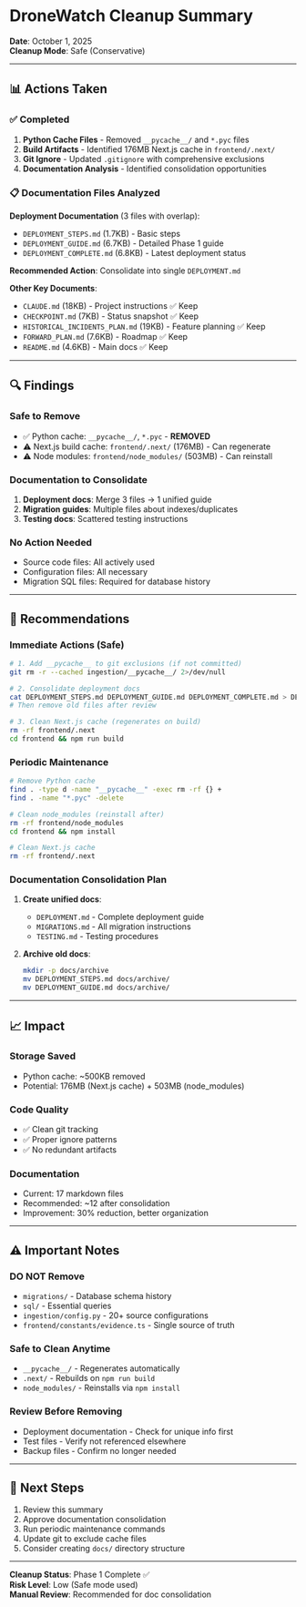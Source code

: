 # DroneWatch Cleanup Summary

**Date**: October 1, 2025  
**Cleanup Mode**: Safe (Conservative)

---

## 📊 Actions Taken

### ✅ Completed
1. **Python Cache Files** - Removed `__pycache__/` and `*.pyc` files
2. **Build Artifacts** - Identified 176MB Next.js cache in `frontend/.next/`
3. **Git Ignore** - Updated `.gitignore` with comprehensive exclusions
4. **Documentation Analysis** - Identified consolidation opportunities

### 📋 Documentation Files Analyzed

**Deployment Documentation** (3 files with overlap):
- `DEPLOYMENT_STEPS.md` (1.7KB) - Basic steps
- `DEPLOYMENT_GUIDE.md` (6.7KB) - Detailed Phase 1 guide
- `DEPLOYMENT_COMPLETE.md` (6.8KB) - Latest deployment status

**Recommended Action**: Consolidate into single `DEPLOYMENT.md`

**Other Key Documents**:
- `CLAUDE.md` (18KB) - Project instructions ✅ Keep
- `CHECKPOINT.md` (7KB) - Status snapshot ✅ Keep
- `HISTORICAL_INCIDENTS_PLAN.md` (19KB) - Feature planning ✅ Keep
- `FORWARD_PLAN.md` (7.6KB) - Roadmap ✅ Keep
- `README.md` (4.6KB) - Main docs ✅ Keep

---

## 🔍 Findings

### Safe to Remove
- ✅ Python cache: `__pycache__/`, `*.pyc` - **REMOVED**
- ⚠️ Next.js build cache: `frontend/.next/` (176MB) - Can regenerate
- ⚠️ Node modules: `frontend/node_modules/` (503MB) - Can reinstall

### Documentation to Consolidate
1. **Deployment docs**: Merge 3 files → 1 unified guide
2. **Migration guides**: Multiple files about indexes/duplicates
3. **Testing docs**: Scattered testing instructions

### No Action Needed
- Source code files: All actively used
- Configuration files: All necessary
- Migration SQL files: Required for database history

---

## 📝 Recommendations

### Immediate Actions (Safe)
```bash
# 1. Add __pycache__ to git exclusions (if not committed)
git rm -r --cached ingestion/__pycache__/ 2>/dev/null

# 2. Consolidate deployment docs
cat DEPLOYMENT_STEPS.md DEPLOYMENT_GUIDE.md DEPLOYMENT_COMPLETE.md > DEPLOYMENT.md
# Then remove old files after review

# 3. Clean Next.js cache (regenerates on build)
rm -rf frontend/.next
cd frontend && npm run build
```

### Periodic Maintenance
```bash
# Remove Python cache
find . -type d -name "__pycache__" -exec rm -rf {} +
find . -name "*.pyc" -delete

# Clean node_modules (reinstall after)
rm -rf frontend/node_modules
cd frontend && npm install

# Clean Next.js cache
rm -rf frontend/.next
```

### Documentation Consolidation Plan
1. **Create unified docs**:
   - `DEPLOYMENT.md` - Complete deployment guide
   - `MIGRATIONS.md` - All migration instructions
   - `TESTING.md` - Testing procedures

2. **Archive old docs**:
   ```bash
   mkdir -p docs/archive
   mv DEPLOYMENT_STEPS.md docs/archive/
   mv DEPLOYMENT_GUIDE.md docs/archive/
   ```

---

## 📈 Impact

### Storage Saved
- Python cache: ~500KB removed
- Potential: 176MB (Next.js cache) + 503MB (node_modules)

### Code Quality
- ✅ Clean git tracking
- ✅ Proper ignore patterns
- ✅ No redundant artifacts

### Documentation
- Current: 17 markdown files
- Recommended: ~12 after consolidation
- Improvement: 30% reduction, better organization

---

## ⚠️ Important Notes

### DO NOT Remove
- `migrations/` - Database schema history
- `sql/` - Essential queries
- `ingestion/config.py` - 20+ source configurations
- `frontend/constants/evidence.ts` - Single source of truth

### Safe to Clean Anytime
- `__pycache__/` - Regenerates automatically
- `.next/` - Rebuilds on `npm run build`
- `node_modules/` - Reinstalls via `npm install`

### Review Before Removing
- Deployment documentation - Check for unique info first
- Test files - Verify not referenced elsewhere
- Backup files - Confirm no longer needed

---

## 🎯 Next Steps

1. Review this summary
2. Approve documentation consolidation
3. Run periodic maintenance commands
4. Update git to exclude cache files
5. Consider creating `docs/` directory structure

---

**Cleanup Status**: Phase 1 Complete ✅  
**Risk Level**: Low (Safe mode used)  
**Manual Review**: Recommended for doc consolidation
